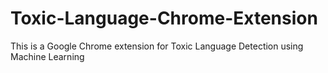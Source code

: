 # Toxic-Language-Chrome-Extension
This is a Google Chrome extension for Toxic Language Detection using Machine Learning
